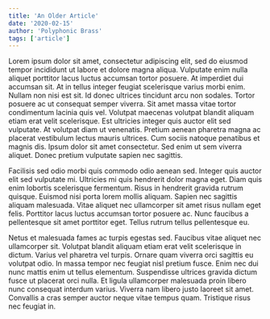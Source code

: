 ```yaml
---
title: 'An Older Article'
date: '2020-02-15'
author: 'Polyphonic Brass'
tags: ['article']
---
```


Lorem ipsum dolor sit amet, consectetur adipiscing elit, sed do eiusmod tempor incididunt ut labore et dolore magna aliqua. Vulputate enim nulla aliquet porttitor lacus luctus accumsan tortor posuere. At imperdiet dui accumsan sit. At in tellus integer feugiat scelerisque varius morbi enim. Nullam non nisi est sit. Id donec ultrices tincidunt arcu non sodales. Tortor posuere ac ut consequat semper viverra. Sit amet massa vitae tortor condimentum lacinia quis vel. Volutpat maecenas volutpat blandit aliquam etiam erat velit scelerisque. Est ultricies integer quis auctor elit sed vulputate. At volutpat diam ut venenatis. Pretium aenean pharetra magna ac placerat vestibulum lectus mauris ultrices. Cum sociis natoque penatibus et magnis dis. Ipsum dolor sit amet consectetur. Sed enim ut sem viverra aliquet. Donec pretium vulputate sapien nec sagittis.

Facilisis sed odio morbi quis commodo odio aenean sed. Integer quis auctor elit sed vulputate mi. Ultricies mi quis hendrerit dolor magna eget. Diam quis enim lobortis scelerisque fermentum. Risus in hendrerit gravida rutrum quisque. Euismod nisi porta lorem mollis aliquam. Sapien nec sagittis aliquam malesuada. Vitae aliquet nec ullamcorper sit amet risus nullam eget felis. Porttitor lacus luctus accumsan tortor posuere ac. Nunc faucibus a pellentesque sit amet porttitor eget. Tellus rutrum tellus pellentesque eu.

Netus et malesuada fames ac turpis egestas sed. Faucibus vitae aliquet nec ullamcorper sit. Volutpat blandit aliquam etiam erat velit scelerisque in dictum. Varius vel pharetra vel turpis. Ornare quam viverra orci sagittis eu volutpat odio. In massa tempor nec feugiat nisl pretium fusce. Enim nec dui nunc mattis enim ut tellus elementum. Suspendisse ultrices gravida dictum fusce ut placerat orci nulla. Et ligula ullamcorper malesuada proin libero nunc consequat interdum varius. Viverra nam libero justo laoreet sit amet. Convallis a cras semper auctor neque vitae tempus quam. Tristique risus nec feugiat in.
